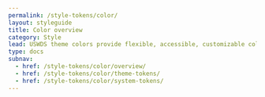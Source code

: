 ```yaml
---
permalink: /style-tokens/color/
layout: styleguide
title: Color overview
category: Style
lead: USWDS theme colors provide flexible, accessible, customizable color choices
type: docs
subnav:
  - href: /style-tokens/color/overview/
  - href: /style-tokens/color/theme-tokens/
  - href: /style-tokens/color/system-tokens/
---
```

